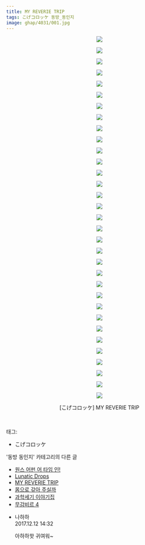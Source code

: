 ```yaml
---
title: MY REVERIE TRIP
tags: こげコロッケ 동방_동인지
image: ghap/4031/001.jpg
---
```

<div class="article">
<p style="text-align: center; clear: none; float: none;"><img src="{{ site.nasurl }}/ghap/4031/001.jpg"/></p>
<p style="text-align: center; clear: none; float: none;"><img src="{{ site.nasurl }}/ghap/4031/002.jpg"/></p>
<p style="text-align: center; clear: none; float: none;"><img src="{{ site.nasurl }}/ghap/4031/003.jpg"/></p>
<p style="text-align: center; clear: none; float: none;"><img src="{{ site.nasurl }}/ghap/4031/004.jpg"/></p>
<p style="text-align: center; clear: none; float: none;"><img src="{{ site.nasurl }}/ghap/4031/005.jpg"/></p>
<p style="text-align: center; clear: none; float: none;"><img src="{{ site.nasurl }}/ghap/4031/006.jpg"/></p>
<p style="text-align: center; clear: none; float: none;"><img src="{{ site.nasurl }}/ghap/4031/007.jpg"/></p>
<p style="text-align: center; clear: none; float: none;"><img src="{{ site.nasurl }}/ghap/4031/008.jpg"/></p>
<p style="text-align: center; clear: none; float: none;"><img src="{{ site.nasurl }}/ghap/4031/009.jpg"/></p>
<p style="text-align: center; clear: none; float: none;"><img src="{{ site.nasurl }}/ghap/4031/010.jpg"/></p>
<p style="text-align: center; clear: none; float: none;"><img src="{{ site.nasurl }}/ghap/4031/011.jpg"/></p>
<p style="text-align: center; clear: none; float: none;"><img src="{{ site.nasurl }}/ghap/4031/012.jpg"/></p>
<p style="text-align: center; clear: none; float: none;"><img src="{{ site.nasurl }}/ghap/4031/013.jpg"/></p>
<p style="text-align: center; clear: none; float: none;"><img src="{{ site.nasurl }}/ghap/4031/014.jpg"/></p>
<p style="text-align: center; clear: none; float: none;"><img src="{{ site.nasurl }}/ghap/4031/015.jpg"/></p>
<p style="text-align: center; clear: none; float: none;"><img src="{{ site.nasurl }}/ghap/4031/016.jpg"/></p>
<p style="text-align: center; clear: none; float: none;"><img src="{{ site.nasurl }}/ghap/4031/017.jpg"/></p>
<p style="text-align: center; clear: none; float: none;"><img src="{{ site.nasurl }}/ghap/4031/018.jpg"/></p>
<p style="text-align: center; clear: none; float: none;"><img src="{{ site.nasurl }}/ghap/4031/019.jpg"/></p>
<p style="text-align: center; clear: none; float: none;"><img src="{{ site.nasurl }}/ghap/4031/020.jpg"/></p>
<p style="text-align: center; clear: none; float: none;"><img src="{{ site.nasurl }}/ghap/4031/021.jpg"/></p>
<p style="text-align: center; clear: none; float: none;"><img src="{{ site.nasurl }}/ghap/4031/022.jpg"/></p>
<p style="text-align: center; clear: none; float: none;"><img src="{{ site.nasurl }}/ghap/4031/023.jpg"/></p>
<p style="text-align: center; clear: none; float: none;"><img src="{{ site.nasurl }}/ghap/4031/024.jpg"/></p>
<p style="text-align: center; clear: none; float: none;"><img src="{{ site.nasurl }}/ghap/4031/025.jpg"/></p>
<p style="text-align: center; clear: none; float: none;"><img src="{{ site.nasurl }}/ghap/4031/026.jpg"/></p>
<p style="text-align: center; clear: none; float: none;"><img src="{{ site.nasurl }}/ghap/4031/027.jpg"/></p>
<p style="text-align: center; clear: none; float: none;"><img src="{{ site.nasurl }}/ghap/4031/028.jpg"/></p>
<p style="text-align: center; clear: none; float: none;"><img src="{{ site.nasurl }}/ghap/4031/029.jpg"/></p>
<p style="text-align: center; clear: none; float: none;"><img src="{{ site.nasurl }}/ghap/4031/030.jpg"/></p>
<p style="text-align: center; clear: none; float: none;"><img src="{{ site.nasurl }}/ghap/4031/031.jpg"/></p>
<p style="text-align: center; clear: none; float: none;"><img src="{{ site.nasurl }}/ghap/4031/032.jpg"/></p>
<p style="text-align: center; clear: none; float: none;"><img src="{{ site.nasurl }}/ghap/4031/033.jpg"/></p>
<p style="text-align: center; clear: none; float: none;">[こげコロッケ] MY REVERIE TRIP</p>
<p><br/></p>
</div><div class="tagTrail">
<p>태그: </p>
<ul>
<li>こげコロッケ</li>
</ul>
</div><div class="another">
<p>'동방 동인지' 카테고리의 다른 글</p>
<ul>
<li><a href="/2017-12-15-ghap_4034">원스 어펀 어 타임 인!</a></li>
<li><a href="/2017-12-15-ghap_4033">Lunatic Drops</a></li>
<li><a href="/2017-12-12-ghap_4031">MY REVERIE TRIP</a></li>
<li><a href="/2017-12-12-ghap_4030">몸으로 갚아 주실까</a></li>
<li><a href="/2017-12-12-ghap_4027">과학세기 이야기집</a></li>
<li><a href="/2017-12-09-ghap_4025">무감비르 4</a></li>
</ul>
</div><div class="cb_module cb_fluid">
<div class="cb_wrt cb_profile">
<div class="comment">
<ul>
<li class="cb_thumb_off" id="comment15150423">
<div class="cb_comment_area">
<div class="cb_info_area">
<div class="cb_section">
<span class="cb_nick_name">나하하</span>
</div>
<div class="cb_section">
<span class="cb_date">2017.12.12 14:32 </span>
</div>
</div>
<div class="cb_dsc_comment">
<p class="cb_dsc">
											아하하핫 귀여워~
										</p>
</div>
</div></li>
</ul>
</div>
</div><!-- commentList close -->
</div>